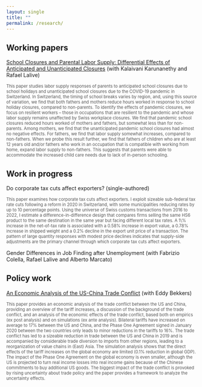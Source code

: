 ```yaml
---
layout: single
title: ""
permalink: /research/
---
```


## Working papers

[School Closures and Parental Labor Supply: Differential Effects of Anticipated and Unanticipated Closures](https://docs.iza.org/dp17371.pdf) (with Kalaivani Karunanethy and Rafael Lalive)

<p style="font-size: 0.8em; color: #555;">
This paper studies labor supply responses of parents to anticipated school closures due to school holidays and unanticipated school closures due to the COVID-19 pandemic in Switzerland. In Switzerland, the timing of school breaks varies by region, and, using this source of variation, we find that both fathers and mothers reduce hours worked in response to school holiday closures, compared to non-parents. To identify the effects of pandemic closures, we focus on resilient workers – those in occupations that are resilient to the pandemic and whose labor supply remains unaffected by Swiss workplace closures. We find that pandemic school closures reduced hours worked of mothers and fathers, but somewhat less than for non-parents. Among mothers, we find that the unanticipated pandemic school closures had almost no negative effects. For fathers, we find that labor supply somewhat increases, compared to non-fathers. When we probe this result further, we find that fathers of children who are at least 12 years old and/or fathers who work in an occupation that is compatible with working from home, expand labor supply to non-fathers. This suggests that parents were able to accommodate the increased child care needs due to lack of in-person schooling.
</p>

## Work in progress

Do corporate tax cuts affect exporters? (single-authored)

<p style="font-size: 0.8em; color: #555;">
This paper examines how corporate tax cuts affect exporters. I exploit sizeable sub-federal tax rate cuts following a reform in 2020 in Switzerland, with some municipalities reducing rates by up to 10 percentage points. Using the universe of Swiss customs transactions from 2016 to 2022, I estimate a difference-in-difference design that compares firms selling the same HS6 product to the same destination in the same year but facing different local tax rates. A 1\% increase in the net-of-tax rate is associated with a 0.58% increase in export value, a 0.78% increase in shipped weight and a 0.2% decline in the export unit price of a transaction. The pattern of large quantity responses with modest price declines indicates that supply-side adjustments are the primary channel through which corporate tax cuts affect exporters.
</p>
  
Gender Differences in Job Finding after Unemployment (with Fabrizio Colella, Rafael Lalive and Alberto Marcato)

## Policy work

[An Economic Analysis of the US-China Trade Conflict](https://www.econstor.eu/bitstream/10419/215536/1/1693479710.pdf) (with Eddy Bekkers)

<p style="font-size: 0.8em; color: #555;">
This paper provides an economic analysis of the trade conflict between the US and China, providing an overview of the tariff increases, a discussion of the background of the trade conflict, and an analysis of the economic effects of the trade conflict, based both on empirics (ex post analysis) and on simulations (ex ante analysis). Bilateral tariffs have increased on average to 17% between the US and China, and the Phase One Agreement signed in January 2020 between the two countries only leads to minor reductions in the tariffs to 16%. The trade conflict has led to a sizeable reduction in trade between the US and China in 2019 and is accompanied by considerable trade diversion to imports from other regions, leading to a reorganization of value chains in (East) Asia. The simulation analysis shows that the direct effects of the tariff increases on the global economy are limited (0.1% reduction in global GDP). The impact of the Phase One Agreement on the global economy is even smaller, although the US is projected to turn real income losses into real income gains because of the Chinese commitments to buy additional US goods. The biggest impact of the trade conflict is provoked by rising uncertainty about trade policy and the paper provides a framework to analyze the uncertainty effects. 
</p>

